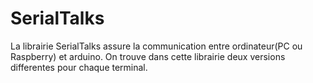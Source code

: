# SerialTalks

<aside class="notice">
La librairie SerialTalks assure la communication entre ordinateur(PC ou Raspberry) et arduino. On trouve dans cette librairie deux versions differentes pour chaque terminal.
</aside>

